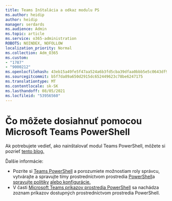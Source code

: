```yaml
---
title: Teams Inštalácia a odkaz modulu PS
ms.author: heidip
author: heidip
manager: serdards
ms.audience: Admin
ms.topic: article
ms.service: o365-administration
ROBOTS: NOINDEX, NOFOLLOW
localization_priority: Normal
ms.collection: Adm_O365
ms.custom:
- "1787"
- "9000212"
ms.openlocfilehash: 43eb15a49fe5f47aa524a6b3fd5cba39dfaa0bbb5e5c0643df90ae37b33dd1f4
ms.sourcegitcommit: b5f7da89a650d2915dc652449623c78be6247175
ms.translationtype: MT
ms.contentlocale: sk-SK
ms.lasthandoff: 08/05/2021
ms.locfileid: "53956560"
---
```

# <a name="what-you-can-accomplish-with-microsoft-teams-powershell-module"></a>Čo môžete dosiahnuť pomocou Microsoft Teams PowerShell

Ak potrebujete vedieť, ako nainštalovať modul Teams PowerShell, môžete si pozrieť [tento blog.](https://blogs.technet.microsoft.com/skypehybridguy/2017/11/07/microsoft-teams-powershell-support/)

Ďalšie informácie:

- Pozrite si [Teams PowerShell](https://docs.microsoft.com/MicrosoftTeams/teams-powershell-overview) a [](https://docs.microsoft.com/MicrosoftTeams/using-admin-roles)porozumiete možnostiam roly správcu, vytvárajte a spravujte tímy prostredníctvom prostredia [PowerShell](https://docs.microsoft.com/MicrosoftTeams/teams-powershell-overview#creating-and-managing-teams-via-powershell)a [spravujte politiky](https://docs.microsoft.com/MicrosoftTeams/teams-powershell-overview#managing-policies-via-powershell) [alebo konfigurácie.](https://docs.microsoft.com/MicrosoftTeams/teams-powershell-overview#managing-configurations-via-powershell) 
- V časti [Microsoft Teams príkazov prostredia PowerShell](https://docs.microsoft.com/powershell/module/teams/?view=teams-ps) sa nachádza zoznam príkazov dostupných prostredníctvom prostredia PowerShell. 
